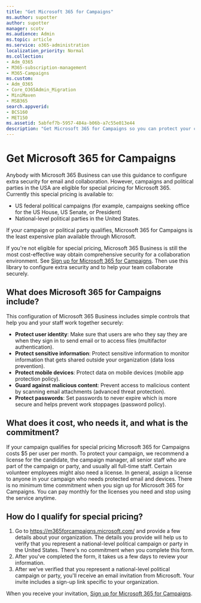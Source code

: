```yaml
---
title: "Get Microsoft 365 for Campaigns"
ms.author: supotter
author: supotter
manager: scotv
ms.audience: Admin
ms.topic: article
ms.service: o365-administration
localization_priority: Normal
ms.collection: 
- Adm_O365
- M365-subscription-management 
- M365-Campaigns
ms.custom:
- Adm_O365
- Core_O365Admin_Migration
- MiniMaven
- MSB365
search.appverid:
- BCS160
- MET150
ms.assetid: 5abfef7b-5957-484a-b06b-a7c55e013e44
description: "Get Microsoft 365 for Campaigns so you can protect your campaign from cybersecurity threats to email, data, and communications."
---
```


# Get Microsoft 365 for Campaigns

Anybody with Microsoft 365 Business can use this guidance to configure extra security for email and collaboration. However, campaigns and political parties in the USA are eligible for special pricing for Microsoft 365. Currently this special pricing is available to:
- US federal political campaigns (for example, campaigns seeking office for the US House, US Senate, or President)
- National-level political parties in the United States.

If your campaign or political party qualifies, Microsoft 365 for Campaigns is the least expensive plan available through Microsoft.  

If you're not eligible for special pricing, Microsoft 365 Business is still the most cost-effective way obtain comprehensive security for a collaboration environment. See [Sign up for Microsoft 365 for Campaigns](m365-campaigns-sign-up.md). Then use this library to configure extra security and to help your team collaborate securely. 

## What does Microsoft 365 for Campaigns include?
This configuration of Microsoft 365 Business includes simple controls that help you and your staff work together securely: 
- **Protect user identity**: Make sure that users are who they say they are when they sign in to send email or to access files (multifactor authentication).
- **Protect sensitive information**: Protect sensitive information to monitor information that gets shared outside your organization (data loss prevention).
- **Protect mobile devices**: Protect data on mobile devices (mobile app protection policy).
- **Guard against malicious content**: Prevent access to malicious content by scanning email attachments (advanced threat protection).
- **Protect passwords**: Set passwords to never expire which is more secure and helps prevent work stoppages (password policy). 


## What does it cost, who needs it, and what is the commitment?
If your campaign qualifies for special pricing Microsoft 365 for Campaigns costs $5 per user per month. 
To protect your campaign, we recommend a license for the candidate, the campaign manager, all senior staff who are part of the campaign or party, and usually all full-time staff. Certain volunteer employees might also need a license. In general, assign a license to anyone in your campaign who needs protected email and devices.
There is no minimum time commitment when you sign up for Microsoft 365 for Campaigns. You can pay monthly for the licenses you need and stop using the service anytime.

## How do I qualify for special pricing?

1. Go to https://m365forcampaigns.microsoft.com/ and provide a few details about your organization. The details you provide will help us to verify that you represent a national-level political campaign or party in the United States. There's no commitment when you complete this form. 
2. After you've completed the form, it takes us a few days to review your information. 
3. After we've verified that you represent a national-level political campaign or party, you'll receive an email invitation from Microsoft. Your invite includes a sign-up link specific to your organization. 

When you receive your invitation, [Sign up for Microsoft 365 for Campaigns](m365-campaigns-sign-up.md).


